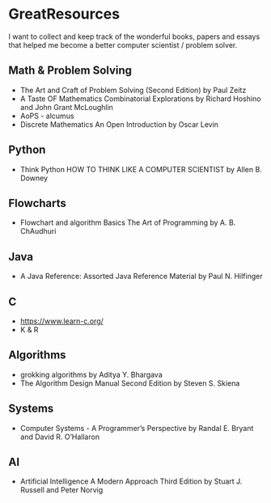 # GreatResources
I want to collect and keep track of the wonderful books, papers and essays that helped me become a better computer scientist / problem solver.

## Math & Problem Solving
* The Art and Craft of Problem Solving (Second Edition) by Paul Zeitz
* A Taste OF Mathematics Combinatorial Explorations by Richard Hoshino and John Grant McLoughlin
* AoPS - alcumus
* Discrete Mathematics An Open Introduction by Oscar Levin


## Python
* Think Python HOW TO THINK LIKE A COMPUTER SCIENTIST by Allen B. Downey

## Flowcharts
* Flowchart and algorithm Basics The Art of Programming by A. B. ChAudhuri

## Java
* A Java Reference: Assorted Java Reference Material by Paul N. Hilfinger


## C
* https://www.learn-c.org/
* K & R


## Algorithms
* grokking algorithms by Aditya Y. Bhargava
* The Algorithm Design Manual Second Edition by Steven S. Skiena

## Systems
* Computer Systems - A Programmer’s Perspective by Randal E. Bryant and David R. O’Hallaron

## AI
* Artificial Intelligence A Modern Approach Third Edition by Stuart J. Russell and Peter Norvig
